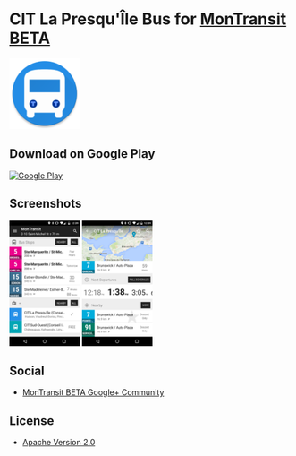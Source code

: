# CIT La Presqu'Île Bus for [MonTransit BETA](https://github.com/mtransitapps/mtransit-for-android)

<img width="25%" height="25%" src="https://raw.githubusercontent.com/mtransitapps/ca-la-presqu-ile-citpi-bus-android/master/pub/hi-res-app-icon.png"/>

## Download on Google Play

[![Google Play](https://developer.android.com/images/brand/en_app_rgb_wo_60.png)](https://play.google.com/store/apps/details?id=org.mtransit.android.ca_la_presqu_ile_citpi_bus)

## Screenshots

<img width="25%" height="25%" src="https://raw.githubusercontent.com/mtransitapps/ca-la-presqu-ile-citpi-bus-android/master/pub/screenshot-phone-1.png"/>
<img width="25%" height="25%" src="https://raw.githubusercontent.com/mtransitapps/ca-la-presqu-ile-citpi-bus-android/master/pub/screenshot-phone-2.png"/>

## Social

* [MonTransit BETA Google+ Community](https://plus.google.com/communities/111796337224469270605)

## License

* [Apache Version 2.0](http://www.apache.org/licenses/LICENSE-2.0.html)
